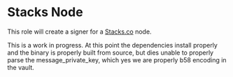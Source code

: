 # Stacks Node
This role will create a signer for a [Stacks.co](https://www.stacks.co/) node.

This is a work in progress. At this point the dependencies install properly and the binary is properly built from source, but dies unable to properly parse the message_private_key, which yes we are properly b58 encoding in the vault.

